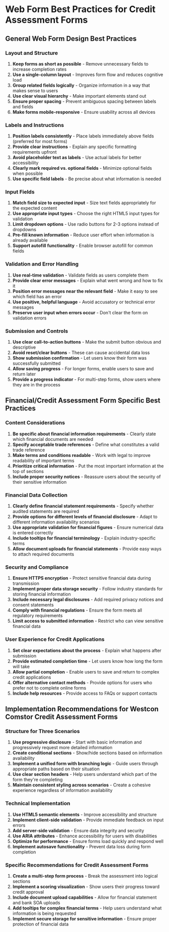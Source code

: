 # Web Form Best Practices for Credit Assessment Forms

## General Web Form Design Best Practices

### Layout and Structure
1. **Keep forms as short as possible** - Remove unnecessary fields to increase completion rates
2. **Use a single-column layout** - Improves form flow and reduces cognitive load
3. **Group related fields logically** - Organize information in a way that makes sense to users
4. **Use clear visual hierarchy** - Make important elements stand out
5. **Ensure proper spacing** - Prevent ambiguous spacing between labels and fields
6. **Make forms mobile-responsive** - Ensure usability across all devices

### Labels and Instructions
1. **Position labels consistently** - Place labels immediately above fields (preferred for most forms)
2. **Provide clear instructions** - Explain any specific formatting requirements upfront
3. **Avoid placeholder text as labels** - Use actual labels for better accessibility
4. **Clearly mark required vs. optional fields** - Minimize optional fields when possible
5. **Use specific field labels** - Be precise about what information is needed

### Input Fields
1. **Match field size to expected input** - Size text fields appropriately for the expected content
2. **Use appropriate input types** - Choose the right HTML5 input types for validation
3. **Limit dropdown options** - Use radio buttons for 2-3 options instead of dropdowns
4. **Pre-fill known information** - Reduce user effort when information is already available
5. **Support autofill functionality** - Enable browser autofill for common fields

### Validation and Error Handling
1. **Use real-time validation** - Validate fields as users complete them
2. **Provide clear error messages** - Explain what went wrong and how to fix it
3. **Position error messages near the relevant field** - Make it easy to see which field has an error
4. **Use positive, helpful language** - Avoid accusatory or technical error messages
5. **Preserve user input when errors occur** - Don't clear the form on validation errors

### Submission and Controls
1. **Use clear call-to-action buttons** - Make the submit button obvious and descriptive
2. **Avoid reset/clear buttons** - These can cause accidental data loss
3. **Show submission confirmation** - Let users know their form was successfully submitted
4. **Allow saving progress** - For longer forms, enable users to save and return later
5. **Provide a progress indicator** - For multi-step forms, show users where they are in the process

## Financial/Credit Assessment Form Specific Best Practices

### Content Considerations
1. **Be specific about financial information requirements** - Clearly state which financial documents are needed
2. **Specify acceptable trade references** - Define what constitutes a valid trade reference
3. **Make terms and conditions readable** - Work with legal to improve readability of important terms
4. **Prioritize critical information** - Put the most important information at the top of sections
5. **Include proper security notices** - Reassure users about the security of their sensitive information

### Financial Data Collection
1. **Clearly define financial statement requirements** - Specify whether audited statements are required
2. **Provide options for different levels of financial disclosure** - Adapt to different information availability scenarios
3. **Use appropriate validation for financial figures** - Ensure numerical data is entered correctly
4. **Include tooltips for financial terminology** - Explain industry-specific terms
5. **Allow document uploads for financial statements** - Provide easy ways to attach required documents

### Security and Compliance
1. **Ensure HTTPS encryption** - Protect sensitive financial data during transmission
2. **Implement proper data storage security** - Follow industry standards for storing financial information
3. **Include necessary legal disclosures** - Add required privacy notices and consent statements
4. **Comply with financial regulations** - Ensure the form meets all regulatory requirements
5. **Limit access to submitted information** - Restrict who can view sensitive financial data

### User Experience for Credit Applications
1. **Set clear expectations about the process** - Explain what happens after submission
2. **Provide estimated completion time** - Let users know how long the form will take
3. **Allow partial completion** - Enable users to save and return to complex credit applications
4. **Offer alternative contact methods** - Provide options for users who prefer not to complete online forms
5. **Include help resources** - Provide access to FAQs or support contacts

## Implementation Recommendations for Westcon Comstor Credit Assessment Forms

### Structure for Three Scenarios
1. **Use progressive disclosure** - Start with basic information and progressively request more detailed information
2. **Create conditional sections** - Show/hide sections based on information availability
3. **Implement a unified form with branching logic** - Guide users through appropriate paths based on their situation
4. **Use clear section headers** - Help users understand which part of the form they're completing
5. **Maintain consistent styling across scenarios** - Create a cohesive experience regardless of information availability

### Technical Implementation
1. **Use HTML5 semantic elements** - Improve accessibility and structure
2. **Implement client-side validation** - Provide immediate feedback on input errors
3. **Add server-side validation** - Ensure data integrity and security
4. **Use ARIA attributes** - Enhance accessibility for users with disabilities
5. **Optimize for performance** - Ensure forms load quickly and respond well
6. **Implement autosave functionality** - Prevent data loss during form completion

### Specific Recommendations for Credit Assessment Forms
1. **Create a multi-step form process** - Break the assessment into logical sections
2. **Implement a scoring visualization** - Show users their progress toward credit approval
3. **Include document upload capabilities** - Allow for financial statement and bank SOA uploads
4. **Add tooltips for complex financial terms** - Help users understand what information is being requested
5. **Implement secure storage for sensitive information** - Ensure proper protection of financial data
